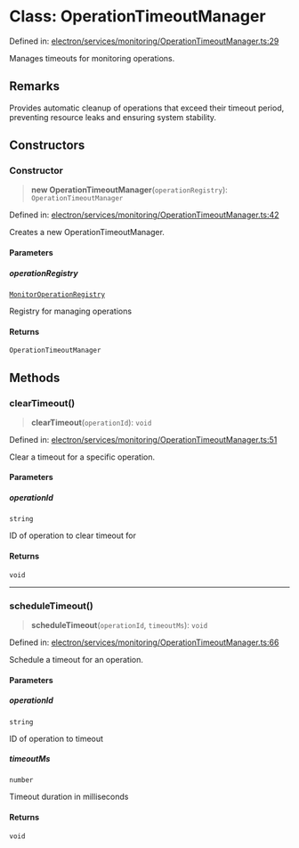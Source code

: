 # Class: OperationTimeoutManager

Defined in: [electron/services/monitoring/OperationTimeoutManager.ts:29](https://github.com/Nick2bad4u/Uptime-Watcher/blob/main/electron/services/monitoring/OperationTimeoutManager.ts#L29)

Manages timeouts for monitoring operations.

## Remarks

Provides automatic cleanup of operations that exceed their timeout period,
preventing resource leaks and ensuring system stability.

## Constructors

### Constructor

> **new OperationTimeoutManager**(`operationRegistry`): `OperationTimeoutManager`

Defined in: [electron/services/monitoring/OperationTimeoutManager.ts:42](https://github.com/Nick2bad4u/Uptime-Watcher/blob/main/electron/services/monitoring/OperationTimeoutManager.ts#L42)

Creates a new OperationTimeoutManager.

#### Parameters

##### operationRegistry

[`MonitorOperationRegistry`](../../MonitorOperationRegistry/classes/MonitorOperationRegistry.md)

Registry for managing operations

#### Returns

`OperationTimeoutManager`

## Methods

### clearTimeout()

> **clearTimeout**(`operationId`): `void`

Defined in: [electron/services/monitoring/OperationTimeoutManager.ts:51](https://github.com/Nick2bad4u/Uptime-Watcher/blob/main/electron/services/monitoring/OperationTimeoutManager.ts#L51)

Clear a timeout for a specific operation.

#### Parameters

##### operationId

`string`

ID of operation to clear timeout for

#### Returns

`void`

***

### scheduleTimeout()

> **scheduleTimeout**(`operationId`, `timeoutMs`): `void`

Defined in: [electron/services/monitoring/OperationTimeoutManager.ts:66](https://github.com/Nick2bad4u/Uptime-Watcher/blob/main/electron/services/monitoring/OperationTimeoutManager.ts#L66)

Schedule a timeout for an operation.

#### Parameters

##### operationId

`string`

ID of operation to timeout

##### timeoutMs

`number`

Timeout duration in milliseconds

#### Returns

`void`
